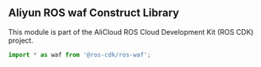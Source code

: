 ## Aliyun ROS waf Construct Library

This module is part of the AliCloud ROS Cloud Development Kit (ROS CDK) project.

```ts
import * as waf from '@ros-cdk/ros-waf';
```